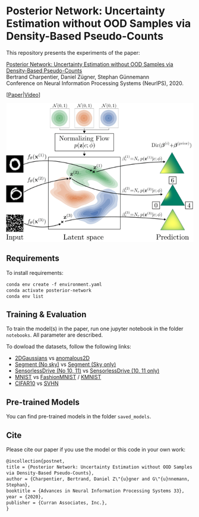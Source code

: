 # Posterior Network: Uncertainty Estimation without OOD Samples via Density-Based Pseudo-Counts

This repository presents the experiments of the paper:

[Posterior Network: Uncertainty Estimation without OOD Samples via Density-Based Pseudo-Counts](http://papers.nips.cc/paper/9445-uncertainty-on-asynchronous-time-event-prediction.pdf)<br>
Bertrand Charpentier, Daniel Zügner, Stephan Günnemann<br>
Conference on Neural Information Processing Systems (NeurIPS), 2020.

[[Paper](https://arxiv.org/pdf/2006.09239.pdf)|[Video](https://www.youtube.com/watch?v=8MzI4K6sHjk)]

![Diagram](diagram-1.png?raw=true "Diagram")

## Requirements

To install requirements:

```setup
conda env create -f environment.yaml
conda activate posterior-network
conda env list
```

## Training & Evaluation

To train the model(s) in the paper, run one jupyter notebook in the folder `notebooks`. All parameter are described.

To dowload the datasets, follow the following links:
- [2DGaussians](https://ln2.sync.com/dl/80d65ce00#tk74rers-cmuhhp64-vp2zp28m-mm7zsmsn) vs [anomalous2D](https://ln2.sync.com/dl/1940f4fd0#vt62pk6j-gmpt5yw6-c4w922rb-7jkw4g22)
- [Segment (No sky)](https://ln2.sync.com/dl/808d7d3d0#vsyw43e6-qi3t65qk-x86u838c-nehzxrc3) vs [Segment (Sky only)](https://ln2.sync.com/dl/52ea91a20#rppt45jy-wtmhpp52-k6haa7w2-5p3k5zfg)
- [SensorlessDrive (No 10, 11)](https://ln2.sync.com/dl/c41a8a050#i4gbn3wt-a6qjwbgd-m4ch8g6a-eacp6bh6) vs [SensorlessDrive (10, 11 only)](https://ln2.sync.com/dl/8b09e0d40#jmagkizd-dpguftcv-tfx4jktk-meqi5hju)
- [MNIST](https://ln2.sync.com/dl/315769850#uhd888js-tqv8xn4u-264x5xhr-ey6iqfaw) vs [FashionMNIST](https://ln2.sync.com/dl/0220ee6f0#2hd374ka-bt8jf94g-uy7hy5jt-2uxideru) / [KMNIST](https://ln2.sync.com/dl/703efb2a0#gfyih8rc-3t6s37cj-8mhmg3qx-zqj6hzqu)
- [CIFAR10](https://ln2.sync.com/dl/c18096180#ai7q5kjw-2a4ebpy2-gbemwuan-bbp45sxh) vs [SVHN](https://ln2.sync.com/dl/4e3742920#rmt7apcw-3j2yursi-gpuktnmw-2e9tsv8y)

## Pre-trained Models

You can find pre-trained models in the folder `saved_models`.

## Cite
Please cite our paper if you use the model or this code in your own work:

```
@incollection{postnet,
title = {Posterior Network: Uncertainty Estimation without OOD Samples via Density-Based Pseudo-Counts},
author = {Charpentier, Bertrand, Daniel Z\"{u}gner and G\"{u}nnemann, Stephan},
booktitle = {Advances in Neural Information Processing Systems 33},
year = {2020},
publisher = {Curran Associates, Inc.},
}
```
